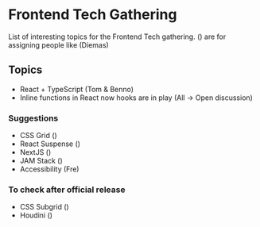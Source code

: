 # Frontend Tech Gathering
List of interesting topics for the Frontend Tech gathering.
() are for assigning people like (Diemas)

## Topics
- React + TypeScript (Tom & Benno)
- Inline functions in React now hooks are in play (All -> Open discussion)

### Suggestions
- CSS Grid () 
- React Suspense ()
- NextJS ()
- JAM Stack ()
- Accessibility (Fre)


### To check after official release
- CSS Subgrid ()
- Houdini ()
